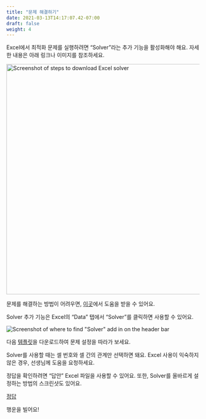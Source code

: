```yaml
---
title: "문제 해결하기"
date: 2021-03-13T14:17:07.42-07:00
draft: false
weight: 4
---
```


Excel에서 최적화 문제를 실행하려면 “Solver”라는 추가 기능을 활성화해야 해요. 자세한 내용은 아래 링크나 이미지를 참조하세요.

 <img src= ../img/Download_Excel_solver.jpg alt="Screenshot of steps to download Excel solver" width="800" height="600">

문제를 해결하는 방법이 어려우면, [이곳](https://support.microsoft.com/en-us/office/load-the-solver-add-in-in-excel-612926fc-d53b-46b4-872c-e24772f078ca)에서 도움을 받을 수 있어요.

Solver 추가 기능은 Excel의 “Data” 탭에서 “Solver”를 클릭하면 사용할 수 있어요. 

![Screenshot of where to find "Solver" add in on the header bar](../img/solver.jpg)

다음 [템플릿](../Cookie_Bakery_Optimization_Template.xlsx)을 다운로드하여 문제 설정을 따라가 보세요. 

Solver를 사용할 때는 셀 번호와 셀 간의 관계만 선택하면 돼요. Excel 사용이 익숙하지 않은 경우, 선생님께 도움을 요청하세요.
 

정답을 확인하려면 “답안” Excel 파일을 사용할 수 있어요. 또한, Solver를 올바르게 설정하는 방법의 스크린샷도 있어요.


[정답](../Cookie_Bakery_Optimization_Answers.xlsx)

행운을 빌어요!
